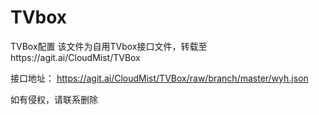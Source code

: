 # TVbox
TVBox配置
该文件为自用TVbox接口文件，转载至https://agit.ai/CloudMist/TVBox

接口地址： https://agit.ai/CloudMist/TVBox/raw/branch/master/wyh.json

如有侵权，请联系删除

